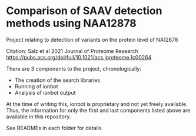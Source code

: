# Comparison of SAAV detection methods using NAA12878
Project relating to detection of variants on the protein level of NA12878

Citation: Salz et al 2021 Journal of Proteome Research
https://pubs.acs.org/doi/full/10.1021/acs.jproteome.1c00264

There are 3 components to the project, chronologically:
- The creation of the search libraries
- Running of ionbot
- Analysis of ionbot output

At the time of writing this, ionbot is proprietary and not yet freely available. Thus, the information for only the first and last components listed above are available in this repository.

See READMEs in each folder for details.

